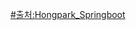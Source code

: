 [#출처:Hongpark_Springboot](https://www.youtube.com/playlist?list=PLyebPLlVYXCiYdYaWRKgCqvnCFrLEANXt)
